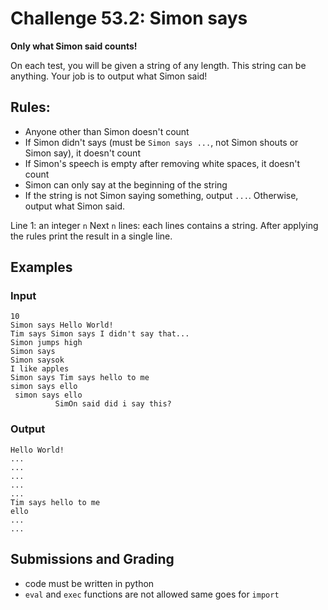 # Challenge 53.2: Simon says

**Only what Simon said counts!**

On each test, you will be given a string of any length. This string can be anything. Your job is to output what Simon said!

## Rules:

- Anyone other than Simon doesn't count
- If Simon didn't says (must be `Simon says ...`, not Simon shouts or Simon say), it doesn't count
- If Simon's speech is empty after removing white spaces, it doesn't count
- Simon can only say at the beginning of the string
- If the string is not Simon saying something, output `...`. Otherwise, output what Simon said.

Line 1: an integer `n`
Next `n` lines: each lines contains a string. After applying the rules print the result in a single line.

## Examples

### Input 
```
10
Simon says Hello World!
Tim says Simon says I didn't say that...
Simon jumps high
Simon says
Simon saysok
I like apples
Simon says Tim says hello to me
simon says ello
 simon says ello
          SimOn said did i say this?
```

### Output 
```
Hello World!
...
...
...
...
...
Tim says hello to me
ello
...
...
```

## Submissions and Grading 

- code must be written in python
- `eval` and `exec` functions are not allowed same goes for `import`